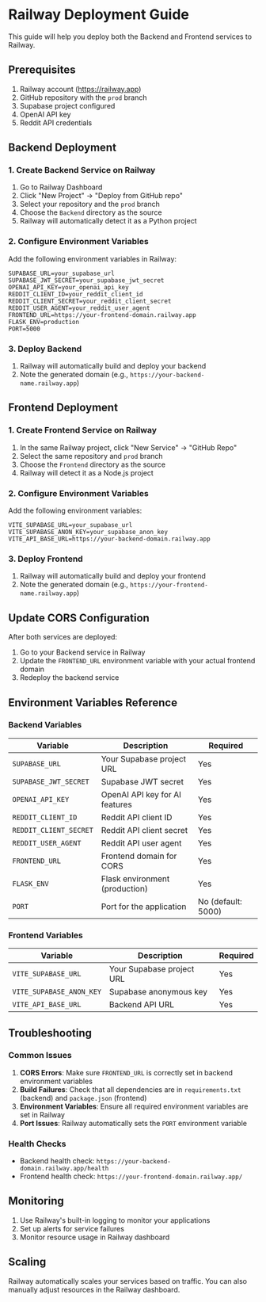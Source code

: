 # Railway Deployment Guide

This guide will help you deploy both the Backend and Frontend services to Railway.

## Prerequisites

1. Railway account (https://railway.app)
2. GitHub repository with the `prod` branch
3. Supabase project configured
4. OpenAI API key
5. Reddit API credentials

## Backend Deployment

### 1. Create Backend Service on Railway

1. Go to Railway Dashboard
2. Click "New Project" → "Deploy from GitHub repo"
3. Select your repository and the `prod` branch
4. Choose the `Backend` directory as the source
5. Railway will automatically detect it as a Python project

### 2. Configure Environment Variables

Add the following environment variables in Railway:

```
SUPABASE_URL=your_supabase_url
SUPABASE_JWT_SECRET=your_supabase_jwt_secret
OPENAI_API_KEY=your_openai_api_key
REDDIT_CLIENT_ID=your_reddit_client_id
REDDIT_CLIENT_SECRET=your_reddit_client_secret
REDDIT_USER_AGENT=your_reddit_user_agent
FRONTEND_URL=https://your-frontend-domain.railway.app
FLASK_ENV=production
PORT=5000
```

### 3. Deploy Backend

1. Railway will automatically build and deploy your backend
2. Note the generated domain (e.g., `https://your-backend-name.railway.app`)

## Frontend Deployment

### 1. Create Frontend Service on Railway

1. In the same Railway project, click "New Service" → "GitHub Repo"
2. Select the same repository and `prod` branch
3. Choose the `Frontend` directory as the source
4. Railway will detect it as a Node.js project

### 2. Configure Environment Variables

Add the following environment variables:

```
VITE_SUPABASE_URL=your_supabase_url
VITE_SUPABASE_ANON_KEY=your_supabase_anon_key
VITE_API_BASE_URL=https://your-backend-domain.railway.app
```

### 3. Deploy Frontend

1. Railway will automatically build and deploy your frontend
2. Note the generated domain (e.g., `https://your-frontend-name.railway.app`)

## Update CORS Configuration

After both services are deployed:

1. Go to your Backend service in Railway
2. Update the `FRONTEND_URL` environment variable with your actual frontend domain
3. Redeploy the backend service

## Environment Variables Reference

### Backend Variables

| Variable | Description | Required |
|----------|-------------|----------|
| `SUPABASE_URL` | Your Supabase project URL | Yes |
| `SUPABASE_JWT_SECRET` | Supabase JWT secret | Yes |
| `OPENAI_API_KEY` | OpenAI API key for AI features | Yes |
| `REDDIT_CLIENT_ID` | Reddit API client ID | Yes |
| `REDDIT_CLIENT_SECRET` | Reddit API client secret | Yes |
| `REDDIT_USER_AGENT` | Reddit API user agent | Yes |
| `FRONTEND_URL` | Frontend domain for CORS | Yes |
| `FLASK_ENV` | Flask environment (production) | Yes |
| `PORT` | Port for the application | No (default: 5000) |

### Frontend Variables

| Variable | Description | Required |
|----------|-------------|----------|
| `VITE_SUPABASE_URL` | Your Supabase project URL | Yes |
| `VITE_SUPABASE_ANON_KEY` | Supabase anonymous key | Yes |
| `VITE_API_BASE_URL` | Backend API URL | Yes |

## Troubleshooting

### Common Issues

1. **CORS Errors**: Make sure `FRONTEND_URL` is correctly set in backend environment variables
2. **Build Failures**: Check that all dependencies are in `requirements.txt` (backend) and `package.json` (frontend)
3. **Environment Variables**: Ensure all required environment variables are set in Railway
4. **Port Issues**: Railway automatically sets the `PORT` environment variable

### Health Checks

- Backend health check: `https://your-backend-domain.railway.app/health`
- Frontend health check: `https://your-frontend-domain.railway.app/`

## Monitoring

1. Use Railway's built-in logging to monitor your applications
2. Set up alerts for service failures
3. Monitor resource usage in Railway dashboard

## Scaling

Railway automatically scales your services based on traffic. You can also manually adjust resources in the Railway dashboard.
